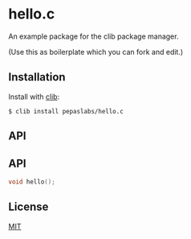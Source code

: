 # hello.c
An example package for the clib package manager.

(Use this as boilerplate which you can fork and edit.)

## Installation

  Install with [clib](https://github.com/clibs/clib):

```
$ clib install pepaslabs/hello.c
```

## API

## API

```c
void hello();
```

## License

[MIT](https://opensource.org/licenses/MIT)
